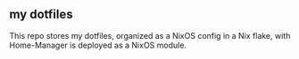 
## my dotfiles

This repo stores my dotfiles, organized as a NixOS config in a Nix flake, with
Home-Manager is deployed as a NixOS module.
